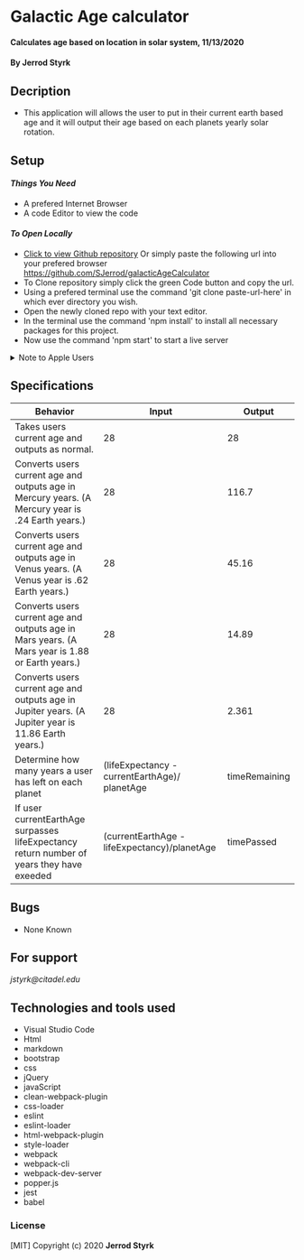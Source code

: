 # **Galactic Age calculator**

#### Calculates age based on location in solar system, 11/13/2020

#### **By Jerrod Styrk**

## Decription
- This application will allows the user to put in their current earth based age and it will output their age based on each planets yearly solar rotation.

## Setup

#### _Things You Need_
 * A prefered Internet Browser
 * A code Editor to view the code 

 #### _To Open Locally_

- [Click to view Github repository](https://github.com/SJerrod/galacticAgeCalculator) Or simply paste the following url into your prefered browser https://github.com/SJerrod/galacticAgeCalculator
- To Clone repository simply click the green Code button and copy the url.
- Using a prefered terminal use the command 'git clone paste-url-here' in which ever directory you wish.
- Open the newly cloned repo with your text editor.
- In the terminal use the command 'npm install' to install all necessary packages for this project.
- Now use the command 'npm start' to start a live server

<details>
  <summary>Note to Apple Users</summary>

    - Under package.json navigate to "scripts"
    - Navigate to "start", the & needs to be replaced with ;
    Before
    "scripts": {... "start": "npm run build & webpack-dev-server --open --mode development",
    After
    "scripts": {... "start": "npm run build; webpack-dev-server --open --mode development",
  </details>

## Specifications

| Behavior                                                        | Input     | Output    |
| --------------------------------------------------------------- | --------- | --------- |
| Takes users current age and outputs as normal. | 28 | 28 |
| Converts users current age and outputs age in Mercury years. (A Mercury year is .24 Earth years.) | 28 | 116.7 |
| Converts users current age and outputs age in Venus years. (A Venus year is .62 Earth years.) | 28 | 45.16 |
| Converts users current age and outputs age in Mars years. (A Mars year is 1.88 or Earth years.) | 28 | 14.89 |
| Converts users current age and outputs age in Jupiter years. (A Jupiter year is 11.86 Earth years.) | 28 | 2.361 |
| Determine how many years a user has left on each planet | (lifeExpectancy - currentEarthAge)/ planetAge | timeRemaining |
| If user currentEarthAge surpasses lifeExpectancy return number of years they have exeeded | (currentEarthAge - lifeExpectancy)/planetAge | timePassed | 


## Bugs

* None Known

## For support

_jstyrk@citadel.edu_

## Technologies and tools used

- Visual Studio Code
- Html
- markdown
- bootstrap
- css
- jQuery
- javaScript
- clean-webpack-plugin
- css-loader
- eslint
- eslint-loader
- html-webpack-plugin
- style-loader
- webpack
- webpack-cli
- webpack-dev-server
- popper.js
- jest
- babel

### License

[MIT] Copyright (c) 2020 **Jerrod Styrk**